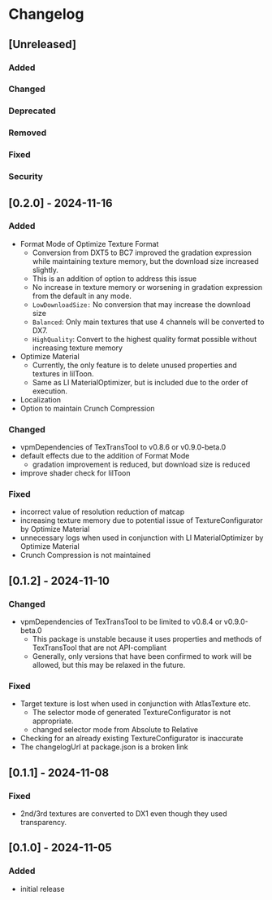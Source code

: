 # Changelog

## [Unreleased]
### Added

### Changed

### Deprecated

### Removed

### Fixed

### Security

## [0.2.0] - 2024-11-16
### Added
- Format Mode of Optimize Texture Format
    - Conversion from DXT5 to BC7 improved the gradation expression while maintaining texture memory, but the download size increased slightly.
    - This is an addition of option to address this issue
    - No increase in texture memory or worsening in gradation expression from the default in any mode.
    - `LowDownloadSize:` No conversion that may increase the download size
    - `Balanced`: Only main textures that use 4 channels will be converted to DX7.
    - `HighQuality`: Convert to the highest quality format possible without increasing texture memory
- Optimize Material
    - Currently, the only feature is to delete unused properties and textures in lilToon.
    - Same as LI MaterialOptimizer, but is included due to the order of execution.
- Localization
- Option to maintain Crunch Compression

### Changed
- vpmDependencies of TexTransTool to v0.8.6 or v0.9.0-beta.0
- default effects due to the addition of Format Mode
    - gradation improvement is reduced, but download size is reduced
- improve shader check for lilToon

### Fixed
- incorrect value of resolution reduction of matcap
- increasing texture memory due to potential issue of TextureConfigurator by Optimize Material
- unnecessary logs when used in conjunction with LI MaterialOptimizer by Optimize Material
- Crunch Compression is not maintained

## [0.1.2] - 2024-11-10
### Changed
- vpmDependencies of TexTransTool to be limited to v0.8.4 or v0.9.0-beta.0
    - This package is unstable because it uses properties and methods of TexTransTool that are not API-compliant
    - Generally, only versions that have been confirmed to work will be allowed, but this may be relaxed in the future.

### Fixed
- Target texture is lost when used in conjunction with AtlasTexture etc.
    - The selector mode of generated TextureConfigurator is not appropriate.
    - changed selector mode from Absolute to Relative
- Checking for an already existing TextureConfigurator is inaccurate
- The changelogUrl at package.json is a broken link

## [0.1.1] - 2024-11-08
### Fixed
- 2nd/3rd textures are converted to DX1 even though they used transparency.

## [0.1.0] - 2024-11-05
### Added
- initial release
